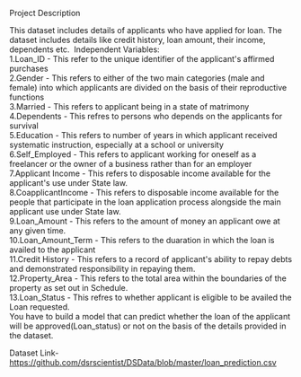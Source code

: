 Project Description


This dataset includes details of applicants who have applied for loan. The dataset includes details like credit history, loan amount, their income, dependents etc. 
Independent Variables:\
1.Loan_ID - This refer to the unique identifier of the applicant's affirmed purchases\
2.Gender - This refers to either of the two main categories (male and female) into which applicants are divided on the basis of their reproductive functions\
3.Married - This refers to applicant being in a state of matrimony\
4.Dependents - This refres to persons who depends on the applicants for survival\
5.Education - This refers to number of years in which applicant received systematic instruction, especially at a school or university\
6.Self_Employed - This refers to applicant working for oneself as a freelancer or the owner of a business rather than for an employer\
7.Applicant Income - This refers to disposable income available for the applicant's use under State law.\
8.CoapplicantIncome - This refers to disposable income available for the people that participate in the loan application process alongside the main applicant use under State law.\
9.Loan_Amount - This refers to the amount of money an applicant owe at any given time.\
10.Loan_Amount_Term - This refers to the duaration in which the loan is availed to the applicant\
11.Credit History - This refers to a record of applicant's ability to repay debts and demonstrated responsibility in repaying them.\
12.Property_Area - This refers to the total area within the boundaries of the property as set out in Schedule.\
13.Loan_Status - This refres to whether applicant is eligible to be availed the Loan requested.\
You have to build a model that can predict whether the loan of the applicant will be approved(Loan_status) or not on the basis of the details provided in the dataset. 


Dataset Link-  https://github.com/dsrscientist/DSData/blob/master/loan_prediction.csv
